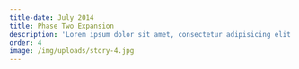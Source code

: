 ```yaml
---
title-date: July 2014
title: Phase Two Expansion
description: 'Lorem ipsum dolor sit amet, consectetur adipisicing elit. Sunt ut voluptatum eius sapiente, totam reiciendis temporibus qui quibusdam, recusandae sit vero unde, sed, incidunt et ea quo dolore laudantium consectetur!'
order: 4
image: /img/uploads/story-4.jpg
---
```

